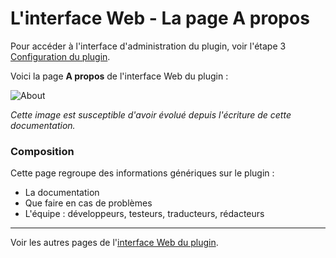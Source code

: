 # L'interface Web - La page A propos

Pour accéder à l'interface d'administration du plugin, voir l'étape 3 [Configuration du plugin](Plugin_Configuration.md).

Voici la page __A propos__ de l'interface Web du plugin :

![About](Images/FR_WebUI-A-propos.png)

*Cette image est susceptible d'avoir évolué depuis l'écriture de cette documentation.*

### Composition

Cette page regroupe des informations génériques sur le plugin :
* La documentation
* Que faire en cas de problèmes
* L'équipe : développeurs, testeurs, traducteurs, rédacteurs

------------------------------------------------
Voir les autres pages de l'[interface Web du plugin](Home.md#linterface-web-du-plugin).
